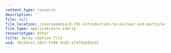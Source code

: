 ```yaml
---
content_type: resource
description: ''
file: null
file_location: /coursemedia/8-701-introduction-to-nuclear-and-particle-physics-fall-2020/f8cd3ce120275f989c62e74791d45e32_MlBL7hSUeWE.vtt
file_type: application/x-subrip
resourcetype: Other
title: 3play caption file
uid: f8cd3ce1-2027-5f98-9c62-e74791d45e32
---
```

